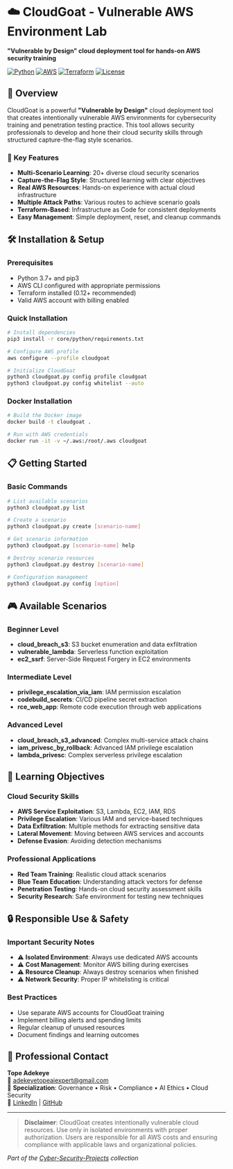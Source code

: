 # ☁️ CloudGoat - Vulnerable AWS Environment Lab

**"Vulnerable by Design" cloud deployment tool for hands-on AWS security training**

[![Python](https://img.shields.io/badge/Python-3.7%2B-blue.svg)](https://www.python.org/downloads/)
[![AWS](https://img.shields.io/badge/Cloud-AWS-orange.svg)](#)
[![Terraform](https://img.shields.io/badge/IaC-Terraform-purple.svg)](#)
[![License](https://img.shields.io/badge/License-BSD--3--Clause-green.svg)](LICENSE)

## 🎯 Overview

CloudGoat is a powerful **"Vulnerable by Design"** cloud deployment tool that creates intentionally vulnerable AWS environments for cybersecurity training and penetration testing practice. This tool allows security professionals to develop and hone their cloud security skills through structured capture-the-flag style scenarios.

### 🚀 **Key Features**
- **Multi-Scenario Learning**: 20+ diverse cloud security scenarios
- **Capture-the-Flag Style**: Structured learning with clear objectives
- **Real AWS Resources**: Hands-on experience with actual cloud infrastructure
- **Multiple Attack Paths**: Various routes to achieve scenario goals
- **Terraform-Based**: Infrastructure as Code for consistent deployments
- **Easy Management**: Simple deployment, reset, and cleanup commands

## 🛠️ **Installation & Setup**

### **Prerequisites**
- Python 3.7+ and pip3
- AWS CLI configured with appropriate permissions
- Terraform installed (0.12+ recommended)
- Valid AWS account with billing enabled

### **Quick Installation**
```bash
# Install dependencies
pip3 install -r core/python/requirements.txt

# Configure AWS profile
aws configure --profile cloudgoat

# Initialize CloudGoat
python3 cloudgoat.py config profile cloudgoat
python3 cloudgoat.py config whitelist --auto
```

### **Docker Installation**
```bash
# Build the Docker image
docker build -t cloudgoat .

# Run with AWS credentials
docker run -it -v ~/.aws:/root/.aws cloudgoat
```

## 📋 **Getting Started**

### **Basic Commands**
```bash
# List available scenarios
python3 cloudgoat.py list

# Create a scenario
python3 cloudgoat.py create [scenario-name]

# Get scenario information
python3 cloudgoat.py [scenario-name] help

# Destroy scenario resources
python3 cloudgoat.py destroy [scenario-name]

# Configuration management
python3 cloudgoat.py config [option]
```

## 🎮 **Available Scenarios**

### **Beginner Level**
- **cloud_breach_s3**: S3 bucket enumeration and data exfiltration
- **vulnerable_lambda**: Serverless function exploitation
- **ec2_ssrf**: Server-Side Request Forgery in EC2 environments

### **Intermediate Level**
- **privilege_escalation_via_iam**: IAM permission escalation
- **codebuild_secrets**: CI/CD pipeline secret extraction
- **rce_web_app**: Remote code execution through web applications

### **Advanced Level**
- **cloud_breach_s3_advanced**: Complex multi-service attack chains
- **iam_privesc_by_rollback**: Advanced IAM privilege escalation
- **lambda_privesc**: Complex serverless privilege escalation

## 🎯 **Learning Objectives**

### **Cloud Security Skills**
- **AWS Service Exploitation**: S3, Lambda, EC2, IAM, RDS
- **Privilege Escalation**: Various IAM and service-based techniques
- **Data Exfiltration**: Multiple methods for extracting sensitive data
- **Lateral Movement**: Moving between AWS services and accounts
- **Defense Evasion**: Avoiding detection mechanisms

### **Professional Applications**
- **Red Team Training**: Realistic cloud attack scenarios
- **Blue Team Education**: Understanding attack vectors for defense
- **Penetration Testing**: Hands-on cloud security assessment skills
- **Security Research**: Safe environment for testing new techniques

## 🔒 **Responsible Use & Safety**

### **Important Security Notes**
- ⚠️ **Isolated Environment**: Always use dedicated AWS accounts
- ⚠️ **Cost Management**: Monitor AWS billing during exercises
- ⚠️ **Resource Cleanup**: Always destroy scenarios when finished
- ⚠️ **Network Security**: Proper IP whitelisting is critical

### **Best Practices**
- Use separate AWS accounts for CloudGoat training
- Implement billing alerts and spending limits
- Regular cleanup of unused resources
- Document findings and learning outcomes

## 📧 **Professional Contact**

**Tope Adekeye**  
📧 adekeyetopeaiexpert@gmail.com  
🏢 **Specialization**: Governance • Risk • Compliance • AI Ethics • Cloud Security  
🔗 [LinkedIn](https://www.linkedin.com/in/temitope-adekeye-001a04359/) | [GitHub](https://github.com/Tope-Adekeye)

---

> **Disclaimer**: CloudGoat creates intentionally vulnerable cloud resources. Use only in isolated environments with proper authorization. Users are responsible for all AWS costs and ensuring compliance with applicable laws and organizational policies.

*Part of the [Cyber-Security-Projects](https://github.com/Tope-Adekeye/Cyber-Security-Projects) collection*

